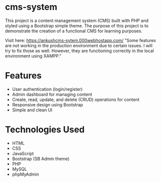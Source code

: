 # cms-system
This project is a content management system (CMS) built with PHP and styled using a Bootstrap simple theme. The purpose of this project is to demonstrate the creation of a functional CMS for learning purposes.

Visit here: https://ankushcms-sytem.000webhostapp.com/
"Some features are not working in the production environment due to certain issues. I will try to fix those as well. However, they are functioning correctly in the local environment using XAMPP."

# Features
* User authentication (login/register)
* Admin dashboard for managing content
* Create, read, update, and delete (CRUD) operations for content
* Responsive design using Bootstrap
* Simple and clean UI

# Technologies Used
* HTML
* CSS
* JavaScript
* Bootstrap (SB Admin theme)
* PHP
* MySQL
* phpMyAdmin
